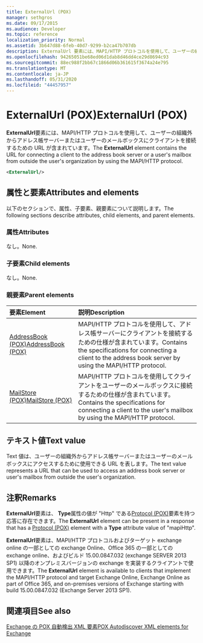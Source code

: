 ```yaml
---
title: ExternalUrl (POX)
manager: sethgros
ms.date: 09/17/2015
ms.audience: Developer
ms.topic: reference
localization_priority: Normal
ms.assetid: 3b647d88-6feb-40d7-9299-b2ca47b707db
description: ExternalUrl 要素には、MAPI/HTTP プロトコルを使用して、ユーザーの組織外からアドレス帳サーバーまたはユーザーのメールボックスにクライアントを接続するための URL が含まれています。
ms.openlocfilehash: 94265051be68ed06d1dab8d46dd4ce29d8694c93
ms.sourcegitcommit: 88ec988f2bb67c1866d06b361615f3674a24e795
ms.translationtype: MT
ms.contentlocale: ja-JP
ms.lasthandoff: 05/31/2020
ms.locfileid: "44457957"
---
```

# <a name="externalurl-pox"></a><span data-ttu-id="aa6be-103">ExternalUrl (POX)</span><span class="sxs-lookup"><span data-stu-id="aa6be-103">ExternalUrl (POX)</span></span>

<span data-ttu-id="aa6be-104">**ExternalUrl**要素には、MAPI/HTTP プロトコルを使用して、ユーザーの組織外からアドレス帳サーバーまたはユーザーのメールボックスにクライアントを接続するための URL が含まれています。</span><span class="sxs-lookup"><span data-stu-id="aa6be-104">The **ExternalUrl** element contains the URL for connecting a client to the address book server or a user's mailbox from outside the user's organization by using the MAPI/HTTP protocol.</span></span> 
  
```XML
<ExternalUrl/>
```

## <a name="attributes-and-elements"></a><span data-ttu-id="aa6be-105">属性と要素</span><span class="sxs-lookup"><span data-stu-id="aa6be-105">Attributes and elements</span></span>

<span data-ttu-id="aa6be-106">以下のセクションで、属性、子要素、親要素について説明します。</span><span class="sxs-lookup"><span data-stu-id="aa6be-106">The following sections describe attributes, child elements, and parent elements.</span></span>
  
### <a name="attributes"></a><span data-ttu-id="aa6be-107">属性</span><span class="sxs-lookup"><span data-stu-id="aa6be-107">Attributes</span></span>

<span data-ttu-id="aa6be-108">なし。</span><span class="sxs-lookup"><span data-stu-id="aa6be-108">None.</span></span>
  
### <a name="child-elements"></a><span data-ttu-id="aa6be-109">子要素</span><span class="sxs-lookup"><span data-stu-id="aa6be-109">Child elements</span></span>

<span data-ttu-id="aa6be-110">なし。</span><span class="sxs-lookup"><span data-stu-id="aa6be-110">None.</span></span>
  
### <a name="parent-elements"></a><span data-ttu-id="aa6be-111">親要素</span><span class="sxs-lookup"><span data-stu-id="aa6be-111">Parent elements</span></span>

|<span data-ttu-id="aa6be-112">**要素**</span><span class="sxs-lookup"><span data-stu-id="aa6be-112">**Element**</span></span>|<span data-ttu-id="aa6be-113">**説明**</span><span class="sxs-lookup"><span data-stu-id="aa6be-113">**Description**</span></span>|
|:-----|:-----|
|[<span data-ttu-id="aa6be-114">AddressBook (POX)</span><span class="sxs-lookup"><span data-stu-id="aa6be-114">AddressBook (POX)</span></span>](addressbook-pox.md) <br/> |<span data-ttu-id="aa6be-115">MAPI/HTTP プロトコルを使用して、アドレス帳サーバーにクライアントを接続するための仕様が含まれています。</span><span class="sxs-lookup"><span data-stu-id="aa6be-115">Contains the specifications for connecting a client to the address book server by using the MAPI/HTTP protocol.</span></span>  <br/> |
|[<span data-ttu-id="aa6be-116">MailStore (POX)</span><span class="sxs-lookup"><span data-stu-id="aa6be-116">MailStore (POX)</span></span>](mailstore-pox.md) <br/> |<span data-ttu-id="aa6be-117">MAPI/HTTP プロトコルを使用してクライアントをユーザーのメールボックスに接続するための仕様が含まれています。</span><span class="sxs-lookup"><span data-stu-id="aa6be-117">Contains the specifications for connecting a client to the user's mailbox by using the MAPI/HTTP protocol.</span></span>  <br/> |
   
## <a name="text-value"></a><span data-ttu-id="aa6be-118">テキスト値</span><span class="sxs-lookup"><span data-stu-id="aa6be-118">Text value</span></span>

<span data-ttu-id="aa6be-119">Text 値は、ユーザーの組織外からアドレス帳サーバーまたはユーザーのメールボックスにアクセスするために使用できる URL を表します。</span><span class="sxs-lookup"><span data-stu-id="aa6be-119">The text value represents a URL that can be used to access an address book server or user's mailbox from outside the user's organization.</span></span>
  
## <a name="remarks"></a><span data-ttu-id="aa6be-120">注釈</span><span class="sxs-lookup"><span data-stu-id="aa6be-120">Remarks</span></span>

<span data-ttu-id="aa6be-121">**ExternalUrl**要素は、 **Type**属性の値が "Http" である[Protocol (POX)](protocol-pox.md)要素を持つ応答に存在できます。</span><span class="sxs-lookup"><span data-stu-id="aa6be-121">The **ExternalUrl** element can be present in a response that has a [Protocol (POX)](protocol-pox.md) element with a **Type** attribute value of "mapiHttp".</span></span> 
  
<span data-ttu-id="aa6be-122">**ExternalUrl**要素は、MAPI/HTTP プロトコルおよびターゲット exchange online の一部としての exchange Online、Office 365 の一部としての exchange online、およびビルド 15.00.0847.032 (exchange SERVER 2013 SP1) 以降のオンプレミスバージョンの exchange を実装するクライアントで使用できます。</span><span class="sxs-lookup"><span data-stu-id="aa6be-122">The **ExternalUrl** element is available to clients that implement the MAPI/HTTP protocol and target Exchange Online, Exchange Online as part of Office 365, and on-premises versions of Exchange starting with build 15.00.0847.032 (Exchange Server 2013 SP1).</span></span> 
  
## <a name="see-also"></a><span data-ttu-id="aa6be-123">関連項目</span><span class="sxs-lookup"><span data-stu-id="aa6be-123">See also</span></span>



[<span data-ttu-id="aa6be-124">Exchange の POX 自動検出 XML 要素</span><span class="sxs-lookup"><span data-stu-id="aa6be-124">POX Autodiscover XML elements for Exchange</span></span>](pox-autodiscover-xml-elements-for-exchange.md)

